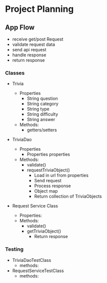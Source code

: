 # Project Planning


## App Flow
* receive get/post Request
* validate request data
* send api request
* handle response
* return response

### Classes
* Trivia
    * Properties
        * String question
        * String category
        * String type
        * String difficulty
        * String answer
    * Methods:
        * getters/setters

* TriviaDao
    * Properties
        * Properties properties
    * Methods:
        * validate()
        * requestTriviaObject()
            * Load in url from properties
            * Send request 
            * Process response
            * Object map
            * Return collection of TriviaObjects

* Request Service Class
    * Properties:
    * Methods:
        * validate()
        * getTriviaObject()
            * Return response

### Testing
* TriviaDaoTestClass
    * methods:
* RequestServiceTestClass
    * methods:

